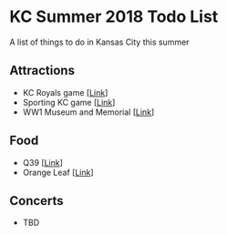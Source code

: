 # KC Summer 2018 Todo List
A list of things to do in Kansas City this summer

## Attractions
* KC Royals game \[[Link](https://www.mlb.com/royals/ballpark)]
* Sporting KC game \[[Link](https://www.sportingkc.com/)]
* WW1 Museum and Memorial \[[Link](https://www.theworldwar.org/)]

## Food
* Q39 \[[Link](https://q39kc.com/)]
* Orange Leaf \[[Link](https://www.orangeleafyogurt.com/)]

## Concerts
* TBD

